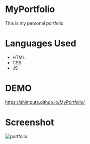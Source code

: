 # MyPortfolio

This is my personal portfolio 

# Languages Used
* HTML
* CSS
* JS

# DEMO
https://shimputa.github.io/MyPortfolio/


# Screenshot
![portfolio](https://github.com/shimputa/MyPortfolio/assets/109417572/93940d12-6f74-4282-91b4-16528801f34f)



